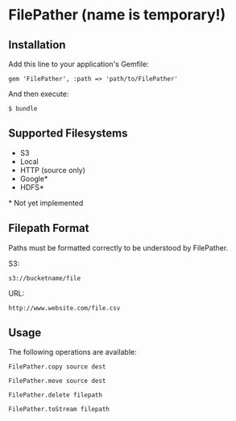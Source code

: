 # FilePather (name is temporary!)

## Installation

Add this line to your application's Gemfile:

    gem 'FilePather', :path => 'path/to/FilePather'

And then execute:

    $ bundle

## Supported Filesystems
- S3
- Local
- HTTP (source only)
- Google*
- HDFS*

\* Not yet implemented

## Filepath Format
Paths must be formatted correctly to be understood by FilePather.

S3:

    s3://bucketname/file
    
URL:

    http://www.website.com/file.csv
    

## Usage
The following operations are available:

    FilePather.copy source dest
    
    FilePather.move source dest
    
    FilePather.delete filepath
    
    FilePather.toStream filepath



